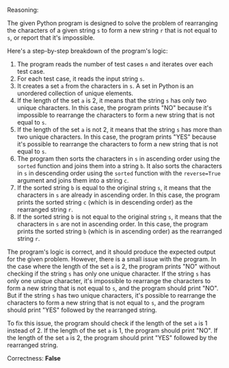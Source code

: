 Reasoning:

The given Python program is designed to solve the problem of rearranging the characters of a given string `s` to form a new string `r` that is not equal to `s`, or report that it's impossible.

Here's a step-by-step breakdown of the program's logic:

1. The program reads the number of test cases `n` and iterates over each test case.
2. For each test case, it reads the input string `s`.
3. It creates a set `a` from the characters in `s`. A set in Python is an unordered collection of unique elements.
4. If the length of the set `a` is 2, it means that the string `s` has only two unique characters. In this case, the program prints "NO" because it's impossible to rearrange the characters to form a new string that is not equal to `s`.
5. If the length of the set `a` is not 2, it means that the string `s` has more than two unique characters. In this case, the program prints "YES" because it's possible to rearrange the characters to form a new string that is not equal to `s`.
6. The program then sorts the characters in `s` in ascending order using the `sorted` function and joins them into a string `b`. It also sorts the characters in `s` in descending order using the `sorted` function with the `reverse=True` argument and joins them into a string `c`.
7. If the sorted string `b` is equal to the original string `s`, it means that the characters in `s` are already in ascending order. In this case, the program prints the sorted string `c` (which is in descending order) as the rearranged string `r`.
8. If the sorted string `b` is not equal to the original string `s`, it means that the characters in `s` are not in ascending order. In this case, the program prints the sorted string `b` (which is in ascending order) as the rearranged string `r`.

The program's logic is correct, and it should produce the expected output for the given problem. However, there is a small issue with the program. In the case where the length of the set `a` is 2, the program prints "NO" without checking if the string `s` has only one unique character. If the string `s` has only one unique character, it's impossible to rearrange the characters to form a new string that is not equal to `s`, and the program should print "NO". But if the string `s` has two unique characters, it's possible to rearrange the characters to form a new string that is not equal to `s`, and the program should print "YES" followed by the rearranged string.

To fix this issue, the program should check if the length of the set `a` is 1 instead of 2. If the length of the set `a` is 1, the program should print "NO". If the length of the set `a` is 2, the program should print "YES" followed by the rearranged string.

Correctness: **False**